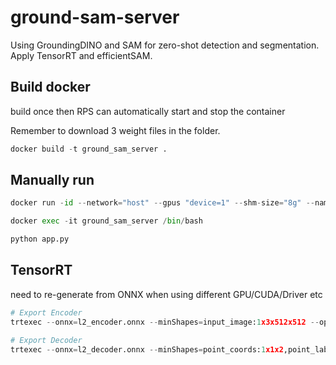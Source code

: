 # ground-sam-server
Using GroundingDINO and SAM for zero-shot detection and segmentation.
Apply TensorRT and efficientSAM.

## Build docker

build once then RPS can automatically start and stop the container

Remember to download 3 weight files in the folder.

```python
docker build -t ground_sam_server .
```

## Manually run

```python
docker run -id --network="host" --gpus "device=1" --shm-size="8g" --name "ground_sam_server" ground_sam_server /bin/bash

docker exec -it ground_sam_server /bin/bash

python app.py
```

## TensorRT
need to re-generate from ONNX when using different GPU/CUDA/Driver etc

```python
# Export Encoder
trtexec --onnx=l2_encoder.onnx --minShapes=input_image:1x3x512x512 --optShapes=input_image:4x3x512x512 --maxShapes=input_image:4x3x512x512 --saveEngine=l2_encoder.engine
```

```python
# Export Decoder
trtexec --onnx=l2_decoder.onnx --minShapes=point_coords:1x1x2,point_labels:1x1 --optShapes=point_coords:16x2x2,point_labels:16x2 --maxShapes=point_coords:16x2x2,point_labels:16x2 --fp16 --saveEngine=l2_decoder.engine
```
